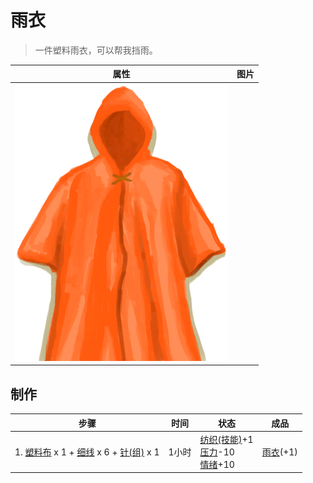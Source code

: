 # 雨衣  
> 一件塑料雨衣，可以帮我挡雨。  
  
  属性  |   图片   
 ----  |  ----:   
   |  ![](Sprite/Raincoat.png)   
  
## 制作  
步骤  |  时间  |  状态  |  成品  
----  |  ----  |  ----  |  ----  
1. [塑料布](PlasticSheet.md) x 1 + [细线](CordFiber.md) x 6 + [针(组)](GpTag_Needle.md) x 1  |  1小时  |  [纺织(技能)](Skill_Tailoring.md)+1<br>[压力](Stress.md)-10<br>[情绪](Morale.md)+10  |  [雨衣](Raincoat.md)(+1)  

